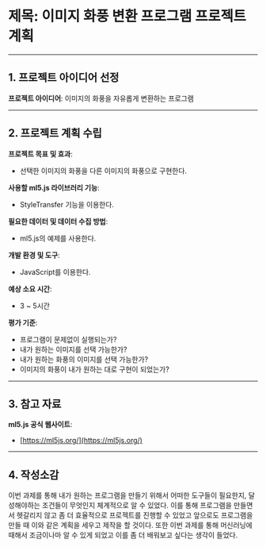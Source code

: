 # 제목: 이미지 화풍 변환 프로그램 프로젝트 계획

---

## 1. 프로젝트 아이디어 선정

**프로젝트 아이디어**: 이미지의 화풍을 자유롭게 변환하는 프로그램

---

## 2. 프로젝트 계획 수립

**프로젝트 목표 및 효과**:
- 선택한 이미지의 화풍을 다른 이미지의 화풍으로 구현한다.

**사용할 ml5.js 라이브러리 기능**:
- StyleTransfer 기능을 이용한다.

**필요한 데이터 및 데이터 수집 방법**:
- ml5.js의 예제를 사용한다.

**개발 환경 및 도구**:
- JavaScript를 이용한다.

**예상 소요 시간**:
- 3 ~ 5시간

**평가 기준**:
- 프로그램이 문제없이 실행되는가?
- 내가 원하는 이미지를 선택 가능한가?
- 내가 원하는 화풍의 이미지를 선택 가능한가?
- 이미지의 화풍이 내가 원하는 대로 구현이 되었는가?

---

## 3. 참고 자료

**ml5.js 공식 웹사이트**:
- [https://ml5js.org/](https://ml5js.org/)

---

## 4. 작성소감

이번 과제를 통해 내가 원하는 프로그램을 만들기 위해서 어떠한 도구들이 필요한지, 달성해야하는 조건들이 무엇인지 체계적으로 알 수 있었다. 이를 통해 프로그램을 만들면서 헷갈리지 않고 좀 더 효율적으로 프로젝트를 진행할 수 있었고 앞으로도 프로그램을 만들 때 이와 같은 계획을 세우고 제작을 할 것이다. 또한 이번 과제를 통해 머신러닝에 때해서 조금이나마 알 수 있게 되었고 이를 좀 더 배워보고 싶다는 생각이 들었다.
